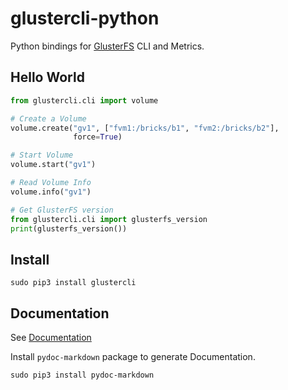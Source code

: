 # glustercli-python

Python bindings for [GlusterFS](http://www.gluster.org) CLI and Metrics.

## Hello World

```python
from glustercli.cli import volume

# Create a Volume
volume.create("gv1", ["fvm1:/bricks/b1", "fvm2:/bricks/b2"],
              force=True)

# Start Volume
volume.start("gv1")

# Read Volume Info
volume.info("gv1")

# Get GlusterFS version
from glustercli.cli import glusterfs_version
print(glusterfs_version())
```

## Install

```
sudo pip3 install glustercli
```

## Documentation

See [Documentation](docs/README.md)

Install `pydoc-markdown` package to generate Documentation.

```
sudo pip3 install pydoc-markdown
```
